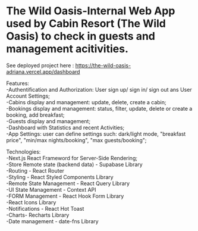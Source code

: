 # The Wild Oasis-Internal Web App used by Cabin Resort (The Wild Oasis) to check in guests and management acitivities. </br>

See deployed project here : https://the-wild-oasis-adriana.vercel.app/dashboard

Features: </br>
-Authentification and Authorization: User sign up/ sign in/ sign out ans User Account Settings; </br>
-Cabins display and management: update, delete, create a cabin; </br>
-Bookings display and management: status, filter, update, delete or create a booking, add breakfast; </br>
-Guests display and management;</br>
-Dashboard with Statistics and recent Activities; </br>
-App Settings: user can define settings such: dark/light mode, "breakfast price", "min/max nights/booking", "max guests/booking";</br>

Technologies:</br>
-Next.js React Frameword for Server-Side Rendering;</br>
-Store Remote state (backend data) - Supabase Library</br>
-Routing - React Router</br>
-Styling - React Styled Components Library</br>
-Remote State Management - React Query Library</br>
-UI State Management - Context API</br>
-FORM Management - React Hook Form Library</br>
-React Icons Library</br>
-Notifications - React Hot Toast</br>
-Charts- Recharts Library</br>
-Date management - date-fns Library</br>





